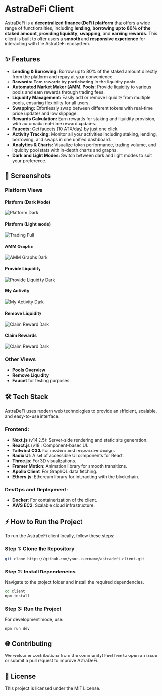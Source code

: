 # AstraDeFi Client

AstraDeFi is a **decentralized finance (DeFi) platform** that offers a wide range of functionalities, including **lending**, **borrowing up to 80% of the staked amount**, **providing liquidity**, **swapping**, and **earning rewards**. This client is built to offer users a **smooth** and **responsive experience** for interacting with the AstraDeFi ecosystem.

## ✨ Features

- **Lending & Borrowing:** Borrow up to 80% of the staked amount directly from the platform and repay at your convenience.
- **Rewards:** Earn rewards by participating in the liquidity pools.
- **Automated Market Maker (AMM) Pools:** Provide liquidity to various pools and earn rewards through trading fees.
- **Liquidity Management:** Easily add or remove liquidity from multiple pools, ensuring flexibility for all users.
- **Swapping:** Effortlessly swap between different tokens with real-time price updates and low slippage.
- **Rewards Calculation:** Earn rewards for staking and liquidity provision, with automatic real-time reward updates.
- **Faucets:** Get faucets (10 ATX/day) by just one click.
- **Activity Tracking:** Monitor all your activities including staking, lending, borrowing, and swaps in one unified dashboard.
- **Analytics & Charts:** Visualize token performance, trading volume, and liquidity pool stats with in-depth charts and graphs.
- **Dark and Light Modes:** Switch between dark and light modes to suit your preference.

<!-- - **Confetti Celebration:** Celebrate your successful transactions with visual confetti effects. -->

## 📸 Screenshots

### Platform Views

#### Platform (Dark Mode)
![Platform Dark](public/platform_screenshots/01_platform.png)

#### Platform (Light mode)
![Trading Full](public/platform_screenshots/01_platform_full.png)

#### AMM Graphs
![AMM Graphs Dark](public/platform_screenshots/03_platform_amm_graphs_dark.png)

#### Provide Liquidity
![Provide Liquidity Dark](public/platform_screenshots/04_provide_liquidity_dark.png)

#### My Activity
![My Activity Dark](public/platform_screenshots/05_myactivity_dark.png)

#### Remove Liquidity
![Claim Reward Dark](public/platform_screenshots/08_remove_liquidity_dark.png)

#### Claim Rewards
![Claim Reward Dark](public/platform_screenshots/06_claim_reward_dark.png)

### Other Views

- **Pools Overview**
- **Remove Liquidity**
- **Faucet** for testing purposes.

## 🛠️ Tech Stack

AstraDeFi uses modern web technologies to provide an efficient, scalable, and easy-to-use interface.

### Frontend:
- **Next.js** (v14.2.5): Server-side rendering and static site generation.
- **React.js** (v18): Component-based UI.
- **Tailwind CSS**: For modern and responsive design.
- **Radix UI**: A set of accessible UI components for React.
- **Three.js**: For 3D visualizations.
- **Framer Motion**: Animation library for smooth transitions.
- **Apollo Client**: For GraphQL data fetching.
- **Ethers.js**: Ethereum library for interacting with the blockchain.

### DevOps and Deployment:
- **Docker**: For containerization of the client.
- **AWS EC2**: Scalable cloud infrastructure.

## ⚡ How to Run the Project

To run the AstraDeFi client locally, follow these steps:

### Step 1: Clone the Repository

```bash
git clone https://github.com/your-username/astradefi-client.git
```

### Step 2: Install Dependencies
Navigate to the project folder and install the required dependencies.
```bash
cd client
npm install
```

### Step 3: Run the Project
For development mode, use:
```
npm run dev
```

## 🌐 Contributing
We welcome contributions from the community! Feel free to open an issue or submit a pull request to improve AstraDeFi.

## 📝 License
This project is licensed under the MIT License.
